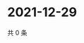 # 2021-12-29

共 0 条

<!-- BEGIN WEIBO -->
<!-- 最后更新时间 Wed Dec 29 2021 20:24:26 GMT+0800 (China Standard Time) -->

<!-- END WEIBO -->
